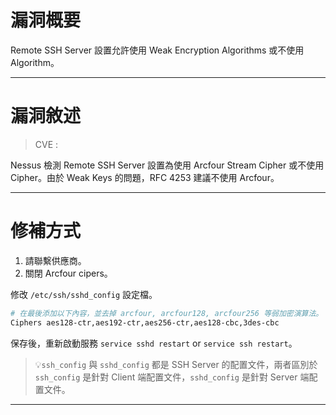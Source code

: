 # 漏洞概要

Remote SSH Server 設置允許使用 Weak Encryption Algorithms 或不使用 Algorithm。


---

# 漏洞敘述

> CVE : 

Nessus 檢測 Remote SSH Server 設置為使用 Arcfour Stream Cipher 或不使用 Cipher。由於 Weak Keys 的問題，RFC 4253 建議不使用 Arcfour。


---

# 修補方式

1. 請聯繫供應商。
2. 關閉 Arcfour cipers。

修改 `/etc/ssh/sshd_config` 設定檔。

```bash
# 在最後添加以下內容，並去掉 arcfour, arcfour128, arcfour256 等弱加密演算法。
Ciphers aes128-ctr,aes192-ctr,aes256-ctr,aes128-cbc,3des-cbc
```

保存後，重新啟動服務 `service sshd restart` or `service ssh restart`。

> 💡`ssh_config` 與 `sshd_config` 都是 SSH Server 的配置文件，兩者區別於 `ssh_config` 是針對 Client 端配置文件，`sshd_config` 是針對 Server 端配置文件。


---
